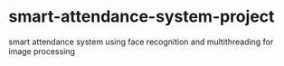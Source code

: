 # smart-attendance-system-project
smart attendance system using face recognition and multithreading for image processing 
